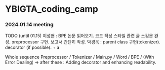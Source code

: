 # YBIGTA_coding_camp

### 2024.01.14 meeting
TODO (until 01.15)
이성현 : BPE 논문 읽어오기. 코드 작성 스타일 관련 글 소감문 완성. preprocessor 구현. 보고서 간단히 작성.
박경욱 : parent class 구현(tokenizer). decorator (if possible). + a


Whole sequence
Preprocessor / Tokenizer / Main.py / Word / BPE / (With Error Dealing)
 -> after these : Adding decorator and enhancing readability.
